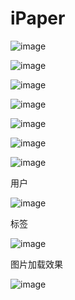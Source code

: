 # iPaper
![image](https://github.com/user-attachments/assets/4fba9e9a-356c-432f-9b64-794355a4d784)

![image](https://github.com/user-attachments/assets/35311799-bf53-4058-9c70-d05e6a2c6af3)

![image](https://github.com/user-attachments/assets/68c11737-2e94-4f5f-830e-64de261bacd7)

![image](https://github.com/user-attachments/assets/1c1e50d1-24ce-493e-b57c-46b1d34196fe)

![image](https://github.com/user-attachments/assets/d675ba7c-31d0-4794-af0e-834a9ee5e04e)

![image](https://github.com/user-attachments/assets/7748639a-2c40-4382-a4c4-ff5ac844a5de)

![image](https://github.com/user-attachments/assets/db999f9d-18a9-4e7e-b2f6-f17ffc3698ed)

用户

![image](https://github.com/user-attachments/assets/bc759c69-322e-4a98-ac72-9674c02106ac)

标签

![image](https://github.com/user-attachments/assets/974a6241-a7ee-4438-80d3-8649e9eb8dad)

图片加载效果

![image](https://github.com/user-attachments/assets/7ef48955-952e-418e-9e83-2a7db48d7fa9)

